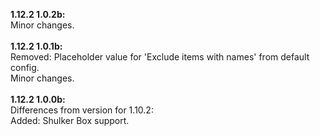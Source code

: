 **1.12.2 1.0.2b:**<br />
Minor changes.<br />
<br />
**1.12.2 1.0.1b:**<br />
Removed: Placeholder value for 'Exclude items with names' from default config.<br />
Minor changes.<br />
<br />
**1.12.2 1.0.0b:**<br />
Differences from version for 1.10.2:<br />
Added: Shulker Box support.<br />
